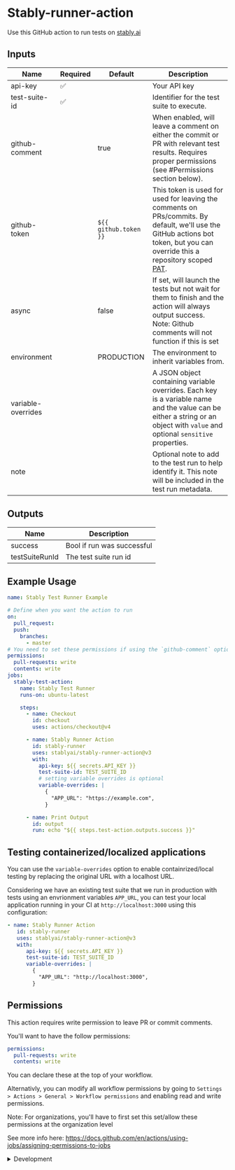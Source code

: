# Stably-runner-action

Use this GitHub action to run tests on [stably.ai](https://stably.ai)

## Inputs

| **Name**           | **Required** | **Default**           | **Description**                                                                                                                                                                                                                                                                                    |
| ------------------ | ------------ | --------------------- | -------------------------------------------------------------------------------------------------------------------------------------------------------------------------------------------------------------------------------------------------------------------------------------------------- |
| api-key            | ✅           |                       | Your API key                                                                                                                                                                                                                                                                                       |
| test-suite-id      | ✅           |                       | Identifier for the test suite to execute.                                                                                                                                                                                                                                                          |
| github-comment     |              | true                  | When enabled, will leave a comment on either the commit or PR with relevant test results. Requires proper permissions (see #Permissions section below).                                                                                                                                            |
| github-token       |              | `${{ github.token }}` | This token is used for used for leaving the comments on PRs/commits. By default, we'll use the GitHub actions bot token, but you can override this a repository scoped [PAT](https://docs.github.com/en/authentication/keeping-your-account-and-data-secure/managing-your-personal-access-tokens). |
| async              |              | false                 | If set, will launch the tests but not wait for them to finish and the action will always output success. Note: Github comments will not function if this is set                                                                                                                                    |
| environment        |              | PRODUCTION            | The environment to inherit variables from.                                                                                                                                                                                                                                                         |
| variable-overrides |              |                       | A JSON object containing variable overrides. Each key is a variable name and the value can be either a string or an object with `value` and optional `sensitive` properties.                                                                                                                       |
| note               |              |                       | Optional note to add to the test run to help identify it. This note will be included in the test run metadata.                                                                                                                                                                                     |

## Outputs

| **Name**       | **Description**            |
| -------------- | -------------------------- |
| success        | Bool if run was successful |
| testSuiteRunId | The test suite run id      |

## Example Usage

```yaml
name: Stably Test Runner Example

# Define when you want the action to run
on:
  pull_request:
  push:
    branches:
      - master
# You need to set these permissions if using the `github-comment` option
permissions:
  pull-requests: write
  contents: write
jobs:
  stably-test-action:
    name: Stably Test Runner
    runs-on: ubuntu-latest

    steps:
      - name: Checkout
        id: checkout
        uses: actions/checkout@v4

      - name: Stably Runner Action
        id: stably-runner
        uses: stablyai/stably-runner-action@v3
        with:
          api-key: ${{ secrets.API_KEY }}
          test-suite-id: TEST_SUITE_ID
          # setting variable overrides is optional
          variable-overrides: |
            {
              "APP_URL": "https://example.com",
            }

      - name: Print Output
        id: output
        run: echo "${{ steps.test-action.outputs.success }}"
```

## Testing containerized/localized applications

You can use the `variable-overrides` option to enable containrized/local testing by
replacing the original URL with a localhost URL.

Considering we have an existing test suite that we run in production with tests using an envrionment variables `APP_URL`, you can test your local application running in your CI at `http://localhost:3000` using this configuration:

```yaml
- name: Stably Runner Action
   id: stably-runner
   uses: stablyai/stably-runner-action@v3
   with:
      api-key: ${{ secrets.API_KEY }}
      test-suite-id: TEST_SUITE_ID
      variable-overrides: |
        {
          "APP_URL": "http://localhost:3000",
        }

```

## Permissions

This action requires write permission to leave PR or commit comments.

You'll want to have the follow permissions:

```yaml
permissions:
  pull-requests: write
  contents: write
```

You can declare these at the top of your workflow.

Alternativly, you can modify all workflow permissions by going to
`Settings > Actions > General > Workflow permissions` and enabling read and
write permissions.

Note: For organizations, you'll have to first set this set/allow these
permissions at the organization level

See more info here:
https://docs.github.com/en/actions/using-jobs/assigning-permissions-to-jobs

<details>

<summary>Development</summary>

## Setup

1. :hammer_and_wrench: Install the dependencies

   ```bash
   npm install
   ```

2. :building_construction: Package the TypeScript for distribution

   ```bash
   npm run bundle
   ```

3. :white_check_mark: Run the tests

   ```bash
   npm test
   ```

## Publishing

1. Create a new branch

   ```bash
   git checkout -b releases/v1
   ```

2. Format, test, and build the action

   ```bash
   npm run all
   ```

3. Commit your changes

4. Push them to your repository

   ```bash
   git push -u origin releases/v1
   ```

5. Merge the pull request into the `master` branch

6. Release

   1. Draft a release via the GitHub UI and ensure you select to also publish to
      the marketplace. Use SEMVAR
   2. Make the new release available to those binding to the major version tag:
      Move the major version tag (v1, v2, etc.) to point to the ref of the
      current releas

      ```bash
      git tag -fa v3 -m "Update v3 tag"
      git push origin v3 --force
      ```

   For information more info see
   [Versioning](https://github.com/actions/toolkit/blob/master/docs/action-versioning.md)

## Validating the Action

[`ci.yml`](./.github/workflows/ci.yml) is a workflow that runs and validates the
action

</details>
